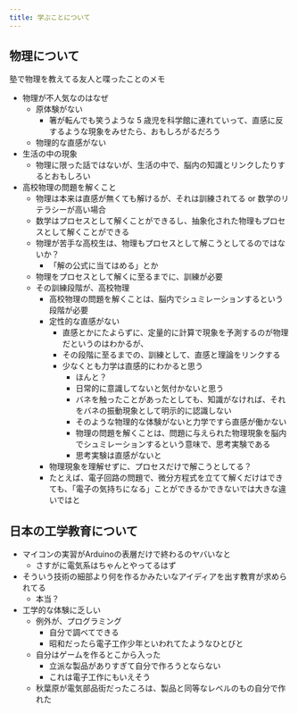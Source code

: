 ```yaml
---
title: 学ぶことについて
---
```


## 物理について

塾で物理を教えてる友人と喋ったことのメモ

- 物理が不人気なのはなぜ
  - 原体験がない
    - 箸が転んでも笑うような 5 歳児を科学館に連れていって、直感に反するような現象をみせたら、おもしろがるだろう
  - 物理的な直感がない
- 生活の中の現象
  - 物理に限った話ではないが、生活の中で、脳内の知識とリンクしたりするとおもしろい
- 高校物理の問題を解くこと
  - 物理は本来は直感が無くても解けるが、それは訓練されてる or 数学のリテラシーが高い場合
  - 数学はプロセスとして解くことができるし、抽象化された物理もプロセスとして解くことができる
  - 物理が苦手な高校生は、物理もプロセスとして解こうとしてるのではないか？
    - 「解の公式に当てはめる」とか
  - 物理をプロセスとして解くに至るまでに、訓練が必要
  - その訓練段階が、高校物理
    - 高校物理の問題を解くことは、脳内でシュミレーションするという段階が必要
    - 定性的な直感がない
      - 直感とかにたよらずに、定量的に計算で現象を予測するのが物理だというのはわかるが、
      - その段階に至るまでの、訓練として、直感と理論をリンクする
      - 少なくとも力学は直感的にわかると思う
        - ほんと？
        - 日常的に意識してないと気付かないと思う
        - バネを触ったことがあったとしても、知識がなければ、それをバネの振動現象として明示的に認識しない
        - そのような物理的な体験がないと力学ですら直感が働かない
        - 物理の問題を解くことは、問題に与えられた物理現象を脳内でシュミレーションするという意味で、思考実験である
        - 思考実験は直感がないと
    - 物理現象を理解せずに、プロセスだけで解こうとしてる？
    - たとえば、電子回路の問題で、微分方程式を立てて解くだけはできても、「電子の気持ちになる」ことができるかできないでは大きな違いではと

## 日本の工学教育について

- マイコンの実習がArduinoの表層だけで終わるのヤバいなと
  - さすがに電気系はちゃんとやってるはず
- そういう技術の細部より何を作るかみたいなアイディアを出す教育が求められてる
  - 本当？
- 工学的な体験に乏しい
  - 例外が、プログラミング
    - 自分で調べてできる
    - 昭和だったら電子工作少年といわれてたようなひとびと
  - 自分はゲームを作るとこから入った
    - 立派な製品がありすぎて自分で作ろうとならない
    - これは電子工作にもいえそう
  - 秋葉原が電気部品街だったころは、製品と同等なレベルのもの自分で作れた
